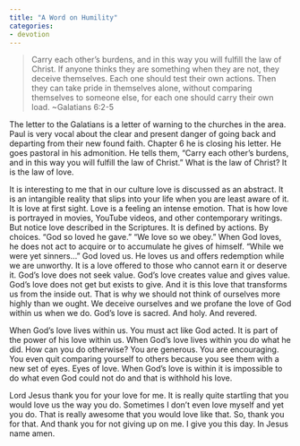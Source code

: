 ```yaml
---
title: "A Word on Humility"
categories:
- devotion
---
```

> Carry each other’s burdens, and in this way you will fulfill the law of Christ. If anyone thinks they are something when they are not, they deceive themselves. Each one should test their own actions. Then they can take pride in themselves alone, without comparing themselves to someone else, for each one should carry their own load. ~Galatians 6:2-5
<!-- more -->

The letter to the Galatians is a letter of warning to the churches in the area. Paul is very vocal about the clear and present danger of going back and departing from their new found faith. Chapter 6 he is closing his letter. He goes pastoral in his admonition. He tells them, “Carry each other’s burdens, and in this way you will fulfill the law of Christ.” What is the law of Christ? It is the law of love.

It is interesting to me that in our culture love is discussed as an abstract. It is an intangible reality that slips into your life when you are least aware of it. It is love at first sight. Love is a feeling an intense emotion. That is how love is portrayed in movies, YouTube videos, and other contemporary writings. But notice love described in the Scriptures. It is defined by actions. By choices. “God so loved he gave.” “We love so we obey.”  When God loves, he does not act to acquire or to accumulate he gives of himself. “While we were yet sinners…” God loved us. He loves us and offers redemption while we are unworthy. It is a love offered to those who cannot earn it or deserve it. God’s love does not seek value. God’s love creates value and gives value. God’s love does not get but exists to give. And it is this love that transforms us from the inside out. That is why we should not think of ourselves more highly than we ought. We deceive ourselves and we profane the love of God within us when we do. God’s love is sacred. And holy. And revered.

When God’s love lives within us. You must act like God acted. It is part of the power of his love within us. When God’s love lives within you do what he did. How can you do otherwise? You are generous. You are encouraging. You even quit comparing yourself to others because you see them with a new set of eyes. Eyes of love. When God’s love is within it is impossible to do what even God could not do and that is withhold his love.

Lord Jesus thank you for your love for me. It is really quite startling that you would love us the way you do. Sometimes I don’t even love myself and yet you do. That is really awesome that you would love like that. So, thank you for that. And thank you for not giving up on me. I give you this day. In Jesus name amen.